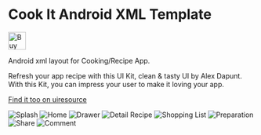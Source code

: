 # Cook It Android XML Template

<a href='https://ko-fi.com/A811KFP' target='_blank'><img height='36' style='border:0px;height:36px;' src='https://az743702.vo.msecnd.net/cdn/kofi3.png?v=0' border='0' alt='Buy Me a Coffee at ko-fi.com' /></a>

Android xml layout for Cooking/Recipe App.

Refresh your app recipe with this UI Kit, clean & tasty UI by Alex Dapunt. With this Kit, you can impress your user to make it loving your app.

[Find it too on uiresource](http://uiresource.com/ui-share/recipe-app-ui-kit/)

![Splash](https://github.com/ahmadnurhidayat/Cook-It-Android-XML-Template/blob/master/screenshot/Screenshot_20170128-163055.png "Splash")
![Home](https://github.com/ahmadnurhidayat/Cook-It-Android-XML-Template/blob/master/screenshot/Screenshot_20170128-162820.png "Home")
![Drawer](https://github.com/ahmadnurhidayat/Cook-It-Android-XML-Template/blob/master/screenshot/Screenshot_20170128-162831.png "Drawer")
![Detail Recipe](https://github.com/ahmadnurhidayat/Cook-It-Android-XML-Template/blob/master/screenshot/Screenshot_20170128-162844.png "Detail Recipe")
![Shopping List](https://github.com/ahmadnurhidayat/Cook-It-Android-XML-Template/blob/master/screenshot/Screenshot_20170128-162853.png "Shopping List")
![Preparation](https://github.com/ahmadnurhidayat/Cook-It-Android-XML-Template/blob/master/screenshot/Screenshot_20170128-162900.png "Preparation")
![Share](https://github.com/ahmadnurhidayat/Cook-It-Android-XML-Template/blob/master/screenshot/Screenshot_20170128-162912.png "Share")
![Comment](https://github.com/ahmadnurhidayat/Cook-It-Android-XML-Template/blob/master/screenshot/Screenshot_20170128-162917.png "Comment")

